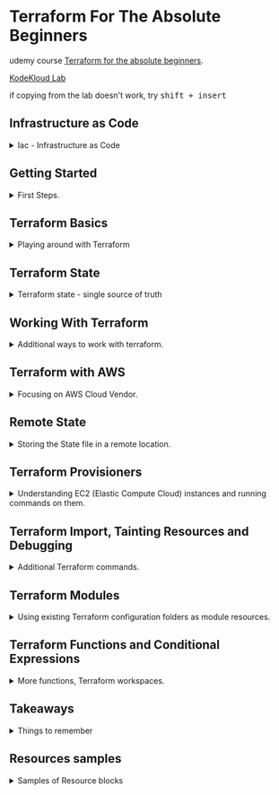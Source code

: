 <!--
// cSpell:ignore HashiCorp KodeKloud FIFA tfvars tfstate falshpoint Tsvg Flexit toset aone xlarge azurrerm untaint
 -->

# Terraform For The Absolute Beginners

udemy course [Terraform for the absolute beginners](https://www.udemy.com/course/terraform-for-the-absolute-beginners/).

[KodeKloud Lab](https://kodekloud.com/courses/udemy-labs-terraform-for-beginners/)

if copying from the lab doesn't work, try <kbd>shift + insert</kbd>

## Infrastructure as Code

<details>
<summary>
Iac - Infrastructure as Code
</summary>

### Challenges with Traditional IT Infrastructure

in the traditional model of deploying applications, we have a solution architect that specifies which hardware is needed, and it all needs to belong to the company and reside in the data center.
once the hardware is available, it still needs to pass by many teams before the application can be deployed.

- field engineers to install the physical machines
- system administrators to set them up
- storage admins to allocate space on the server
- backup admins
- and in the end, the application team.

this whole process can take weeks, and it's hard to scale up and down when demand fluctuates. this all requires manual human labor, so there are many errors.

moving to cloud can reduce this problem, as the company doesn't need to own the hardware, and we use a virtual machine instead, this makes deployment much faster.
cloud providers also have APIs rather than human labor, which makes automation easier.

automating infrastructure provisioning was the basis for infrastructure as code.

### Types of IAC Tools

rather than using the management UI console of the cloud provider, its easier to write code that does it for us. which is faster, easier, and easier to maintain.

this shell script

```sh
#!/bin/bash
IP_ADDRESS="10.2.2.1"

EC2_INSTANCE=$(ec2-run-instance --instance-type t2.micro ami-0edab43b6fa892279)

INSTANCE=$(echo ${EC2_INSTANCE} | sed 's/*INSTANCE //' | sed 's/ .*//')

# Wait for instance to be ready
while !ec2-describe-instances $INSTANCE | grep | -q "running"
do
	echo Waiting for $INSTANCE to be ready...
done

# Check if instance is not provisioned and exit
if [! $(ec2-describe-instances $INSTANCE | grep | -q "running")]; then
	echo Instance $INSTANCE is stopped
	exit
fi

ec2-associate-address $IP_ADDRESS -i $INSTANCE
echo Instance $INSTANCE was created successfully!
```

can be written as a terraform configuration file, which is easier to read.

```hcl
resource "aws_instance" "webserver"{
	ami = "ami-0edab43b6fa892279"
	instance_type = "t2.micro"
}
```

this ansible yaml also provisions aws resources.

```yaml
- amazon.aws.ec2:
    key_name: my-key
    instance_type: t2.micro
    image: ami-123456
    wait: yes
    group: webserver
    count: 3
    vpc_subnet_id: subnet-29e63245
    assign_public_ip: yes
```

there are all sorts of IaC tools, each of them has some uses.

- Configuration Management
- Server Templating
- Provisioning Tools
  - _Terraform_
  - _CloudFormation_

#### Configuration Managements Tools

> - Designed to install and manage Software on existing infrastructure
> - Maintain Standard Structure
> - Version Control
> - Idempotent (run the code many times, without messing things up)

examples:

- _Ansible_
- _SaltStack_
- _Puppet_

#### Server Templating

> - Pre-Installed Software and dependencies
> - Virtual Machine or Docker Images
> - Immutable Infrastructures - once deployed, replace rather than update.

examples:

- _Packer_
- _Docker_
- _Vagrant_

#### Provisioning Tools

> - Deploy Immutable Infrastructure resources
> - Multiple Providers

examples:

- _Terraform_ - works with many vendors
- _CloudFormation_ - aws specific

### Why Terraform?

a tool by HashiCorp, can work with multiple cloud vendors, both public and private. this is done with providers, which supply an api to a specific resource. this can be a cloud vendor, a network provider, databases or any external tool, even version control tools!

it uses HCL - hashicorp configuration language

this sample code declares an instance on the cloud.

```hcl
resource "aws_instance" "webserver"{
    ami= "ami-0edab43b6fa892279"
    instance_type="t2.micro"
}

resource "aws_s3_bucket" "finance" {
    bucket "finance-21092020"
    tags= {
        Description = "Finance and Payroll"
    }
}

resource "aws_iam_user" "admin-user"{
    name="lucy"
    tags= {
        Description = "Team Leader"
    }
}
```

It uses declarative style. it defines the desired state, and terraform takes care of getting us from the current state to the desired state.
phases:

- Init
- Plan
- Apply

any object managed by terraform is called a "resource", it can be a cloud resource, database or credentials. terraform also controls the lifetime of those objects.

terraform can also take care of resources that were created from other sources.

</details>

## Getting Started

<details>
<summary>
First Steps.
</summary>

### Installing Terraform

installing terraform from cli

```sh
wget https://releases.hashicorp.com/terraform/<ver>/<release>.zip
unzip <release>.zip
mv terraform /usr/local/bin
terraform version
```

lets start with a simple file "aws.tf"

```hcl
resource "aws_instance" "webserver"{
    ami= "ami-0c22f25c1f66a1ff4d"
    instance_type ="t2.micro"
}
```

a resource is something that terrafrom manages, such databases, roles, cloud resources and others. we will begin with a simple resource type: a local file and a resource called "pet".

### HashiCorp Configuration Language (HCL) Basics

the hcl syntax consistent of block and arguments.

```hcl
<block> <parameters> {
    key1 = value1
    key2 = value2
}
```

a block contains information about the infrastructure and resources inside the platfrom.
to create a file,

```sh
mkdir /root/terraform-local-file
cd /root/terraform-local-file
touch local.tf
```

and lets edit the new file

```hcl
resource "local_file" "pet" {
    filename = "/root/pets.txt"
    content = "We love pets!"
}
```

the type of the block is "resource", and we then provide the type of the resource, "local_file",this is actually a combination of the provider "local", underscore, and the resource type "file". then is the resource name, "pet". inside the block we start providing values (argument and parameters).\
These fields are specific to the resource type. each type expects different fields.

other resources can be, block type, resource type (provider+type), name, and then the needed arguments.

```hcl
resource "aws_instance" "webserver"{
    ami= "ami-0c22f25c1f66a1ff4d"
    instance_type ="t2.micro"
}

resource "aws_s3_bucket" "data"{
    bucket = "webserver-bucket-org-2207"
    acl = "private"
}
```

a terraform workflow has four steps:

- writing the configuration file
- run `init` to install plugins and create the plan
- review the exectuition plan
- execute the plan

```sh
terraform init
terraform plan
terraform apply
<confirm>
terraform show
cat /root/pets.txt
```

terraform supports many providers, the local providers is one of them. each provider has resources, and each resource can accept any number of arguments.

### Update and Destroy Infrastructure

we also need to update and sometimes destroy infrastructure that we created.

to update, we first modify the terraform file. like changing the file permissions.

```hcl
resource "local_file" "pet" {
    filename = "/root/pets.txt"
    content = "We love pets!"
    file_permission = "0700"
}
```

we then run `terraform plan`, which informs us that the file needs to be replaced (not updated in place). this file as an **immutable infrastructure**. to move along with change, we run the `terraform apply` command.

if we wish to delete the infrastructure, we can run `terraform destroy`, which also requires confirmation. this will delete all the resources in the current directory.

### Lab Intro

each lab has some exercises for us to train with. there is a terminal, a vscode editor, and half a screen is dedicated to the question. we might need to perform queries in the terminal to inspect the configuration and the infrastrcure. there are also questions that require us to run some terraform command. in the aws sections there is a aws-test-account.

the vscode editor has some nice plug-ins installed, which makes writing easier. we can use code completion to see resource types.

Using the coupon to access the kodeKloud labs.

#### Lab: HCL Basics

main.tf example

```hcl
resource "local_file" "games" {
  filename     = "/root/favorite-games"
  content  = "FIFA 21"
}
```

`terraform plan` - won't work without `terraform init` (which create a hidden _.terrafrom_ folder).

_sensitive_content_ - hides the content from being printed on the screen! this is for _local_file_ resource, not a general thing.

</details>

## Terraform Basics

<details>
<summary>
Playing around with Terraform
</summary>

### Using Terraform Providers

a deeper look at providers.

the `terraform init` command downloads and installs plug-ins for the providers specified in the terrafrom files. these can be plugins for cloud vendors, databases, or even the local file provider.

all plugins are hosted by hashicorp at [terraform registry](registry.terraform.io).

there are three tiers of providers:

1. official providers - owned and maintained by hashicorp. this includes the big cloud providers such as AWS.
2. verified providers - owned and maintained by third party entities which are verified by hashicorp, services such as as bigip or heroku are verified providers.
3. community providers - plugins with no formal relationship to hashicorp.

the `init` command shows the version of the plugin installed, this command is safe to run, as many times as required. running the commnad creates a hidden folder.

> - hashicorp/local: version = "~>2.0.0"

[Organization Namespace]/[Type]

there can also a hostname, the name of the register where the plugin is contained. by default it uses the hashicorp registry. the newest version is used by default. we can choose to lock down a specific version, if we wish to.

### Configuration Directory

so far we used a single file,

local.tf

```hcl
resource "local_file" "pet" {
    filename ="/root/pets.txt"
    content = "We love pets!"
}
```

we can create more configuration file
cat.tf

```hcl
resource "local_file" "cat" {
    filename ="/root/cat.txt"
    content = "my cat name is danny!"
}
```

we can also put several configuration blocks inside a single file, which is commonly called "main.tf".

```hcl
resource "local_file" "pet" {
    filename ="/root/pets.txt"
    content = "We love pets!"
}

resource "local_file" "cat" {
    filename ="/root/cat.txt"
    content = "my cat name is danny!"
}
```

other common files are "variables.tf", "outputs.tf","provider.tf".

#### Lab: Terraform Providers

we can see the providers in the hidden folder.

`terraform init`\
`terraform apply`

```hcl
resource "local_file" "xbox" {
  filename     = "/root/xbox.txt"
  content  = "Wouldn't mind an XBox either!"
}
```

### Multiple Providers

using multiple providers and resources.

from the "random" provider, we use the "pet" resource with the name "my-pet".

```hcl
resource "local_file" "pet" {
    filename ="/root/pets.txt"
    content = "We love pets!"
}

resource "random_pet" "my-pet {
    prefix = "Mrs"
    seperator= "."
    length = "1"
}
```

when we run the `terraform init` command, we will install the required addition plugin for the random_pet resource.
we we apply the change, the output for of the random pet resource is displayed on the screen.

#### Lab: Multiple Providers

```hcl
resource "local_file" "my-pet" {
	    content = "My pet is called finnegan!!"
	    filename = "/root/pet-name"
}


resource "random_pet" "other-pet" {
	      prefix = "Mr"
	      separator = "."
	      length = "1"
}
```

### Using Input Variables

```hcl
resource "local_file" "my-pet" {
	    content = "My pet is called finnegan!!"
	    filename = "/root/pet-name"
}


resource "random_pet" "other-pet" {
	      prefix = "Mr"
	      separator = "."
	      length = "1"
}
```

the arguments and the values are hardcoded. we want a way to provide them during execution.

we do this with a new file. _variables.tf_

```hcl
variable "filename" {
    default = "/root/pets/txt"
}
variable "content" {
    default = "We love pets!"
}
variable "prefix" {
    default = "Mrs"
}
variable "separator" {
    default = "."
}
variable "length" {
    default = "1"
}
```

just as always, there are blocks, where the block type is **variable**, then the name, and a default value.

to use the variables. we simply reference them in the defintion block with the **var** preceding them.

```hcl
resource "local_file" "my-pet" {
	    content = var.content
	    filename = var.filename
}


resource "random_pet" "other-pet" {
	      prefix = var.prefix
	      separator = var.separator
	      length = var.length
}
```

now we can update the variables file, rather than the resource files.

heres an example:

_main.tf_

```hcl
resource "aws_instance" "webserver"{
    ami = var.ami
    instance_type = var.instance_type
}
```

_variables.tf_

```hcl
variable "ami" {
    default = "ami-0edab43b6fa892279"
}
variable "instance_type" {
    default = "t2.micro"
}
```

### Understanding the Variable Block

the variable block has three parts

- default value
- type (optional)
- description (optional)

```hcl
variable "filename" {
    default = "/root/pets/txt"
    type = string
    description = "the path of local file"
}
```

| type   | example                | notes                                 |
| ------ | ---------------------- | ------------------------------------- |
| string | "/root/pets/txt"       |
| number | 1                      |
| bool   | true / false           |
| list   | ["cat","dog"]          | numbered, index zero                  |
| set    | ["cat","dog"]          | numbered, index zero, no duplications |
| map    | {pet1=cat pet2=dog}    | key-value pairs                       |
| tuple  | complex data structure | list, but not the same type of values |
| object | complex data structure |
| any    | default value          |

lets start using them

_variable.tf_

```hcl
variable "prefix" {
    default = ["Mr","Mrs","Sir"]
    type = list
}
variable "file-contents"{
    type= map
    default = {
        "statement1" = "We love pets!"
        "statement2" = "We love animals!"
    }
}
```

_main.tf_

```hcl
resource "random_pet" "my-pet" {
	      prefix = var.prefix[0]
}

resource "local_file" "my-pet" {
	    content = var.file-contents["statement2"]

}
```

we can also combine type constaints

```hcl
variable "prefix" {
    default = ["Mr","Mrs","Sir"]
    type = list(string)
}
```

for maps, they key is always string, but the value can be constrained. if we have duplications in the set, things will fail. when the default elements and the type don't match, `terraform plan` will fail.

objects allow us to define complex strcuteres;

```hcl
variable "bella" {
    type = object({
        name = string
        color = string
        age = number
        food = list(string)
        favorite_pet = bool
    })
    default = {
        name = "bella"
        color = "brown"
        age = 7
        food =["fish","chicken", "turkey"]
        favorite_pet = true
    }
}
```

tuple looks like a list, but it requires a fixed amount of elements with a defined type for each.

```hcl
variable "kitty" {
    type = tuple([string, number, bool])
    default = ["cat",7,true]
}
```

#### Lab: Variables

_main.tg_

```hcl
resource "local_file" "jedi" {
     filename = var.jedi["filename"]
     content = var.jedi["content"]
}
```

### Using Variables in Terraform

different ways of using the input variables.

we aren't required to have a default value for each variable. if we run the `apply` command without them, then we will prompted to enter them.\
a diffrent way of using them is to pass the values in the command line with the `-var` flag. alternatively, we can set them as part of the terrafrom environment by exporting them with the **TF*VAR*** prefix. then they will picked up by the apply command.

```sh
export TF_VAR_prefix="Mrs"
export TF_VAR_length="2"
terraform apply -var "filename=/root/pets.txt" -var "content=We Love Pets!"
```

another way to pass variables is with a specific file, with the _.tfvars_ or _.tfvars.json_ extension

```
filename = "/root/pets.txt"
content = "We love pets!"
prefix = "Mrs"
separator = "."
length = "2"
```

we then pass them with the `-var-file` flag.

```sh
terrafrom apply -var-file variables.tfvars
```

if we name the files as one the following options, it will be loaded without us needing to specify it in the command line.

- terraform.tfvars
- terraform.tfvars.json
- \*.auto.tfvars
- \*.auto.tfvars.json

to understand the way in which terraform decides which value to use, let's have an example:

_main.tf_

```hcl
resource local_file pet{
    filename = var.filename
}
```

_variables.tf_

```hcl
variable filename{
    type=string
    description= "file path"
    //no default
}
```

we have files that should load automatically:\
_terraform.tfvars_

```hcl
filename = "/root/pets.txt"
```

_variable.auto.tfvars_

```hcl
filename = "/root/pets.txt"
```

and we export a variable

```sh
export TF_VAR_filename="/root/cats.txt"
```

and we use the `-var` flag in the command line

```sh
terraform apply -var "filename=/root/best-pet.txt"
```

the order, from weakest to strongest:

0. (default variables)
1. environment variables (`export TF_VAR_`)
2. automatically loaded files (_\*.auto.tfvars_), by lexical order
3. command line flags `-var` and `-var-file` at the same strength

#### Lab: Using Variables in terraform

don't forget! we must first declare the variable in a variable block!

```hcl
variable filename{
    type="string"
}
```

### Resource Attributes

linking resource together. so far we used separate variables for each resource, but in most real world scenarios, resources are dependent on one another, we would want to use the data from one resource as the value for another.

in our example, we would like to use the random pet name inside the contents of the file

this can be done with **attributes**. if we look at the documentation for the random pet resource, we will see that it has one attribute, _id_ of type string. so lets use it.

we use the `${}` string interpolation for this, with the resource type, resource name and the attribute.

```hcl
resource "local_file" "my-pet" {
	    content = "My pet is called ${random_pet.other-pet.id}!"
	    filename = "/root/pet-name"
}


resource "random_pet" "other-pet" {
	      prefix = "Mr"
	      separator = "."
	      length = "1"
}
```

#### Lab: Resource Attributes

[time_static](https://registry.terraform.io/providers/hashicorp/time/latest/docs/resources/static)

```hcl
resource "time_static" "time_update"{

}

resource local_file time {
  filename="/root/time.txt"
  content="Time stamp of this file is ${time_static.time_update.id}"
}

```

### Resource Dependencies

different types of resource dependencies. output from one resource to another. the order is set by terraform based on dependencies, and the resources are destroyed in the reverse order. this dependency is **implicit**.

we can also use **explicit dependency** and force a specific order, this is done with the `depends_on` argument. this argument takes a list of dependencies. we should use it when one resource uses another, but not in a direct way.

```hcl
resource "local_file" "my-pet" {
	    content = "My pet is called Rex!"
	    filename = "/root/pet-name"
        depends_on = [
            random_pet.other-pet
        ]
}


resource "random_pet" "other-pet" {
	      prefix = "Mr"
	      separator = "."
	      length = "1"
}
```

#### Lab: Resource Dependencies

[tls_private_ket](https://registry.terraform.io/providers/hashicorp/tls/latest/docs/resources/private_key)

this key lives in the terraform state.

```hcl
resource "tls_private_key" "pvtkey" {
    algorithm = "RSA"
    rsa_bits=4096
}

resource "local_file" "key_details" {
  filename="/root/key.txt"
  content = "${tls_private_key.pvtkey.private_key_pem}"
}
```

explicit dependency

```hcl
resource "local_file" "whale" {
    filename="/root/whale"
  depends_on=[
      local_file.krill
  ]
}

resource "local_file" "krill" {
    filename="/root/krill"

}
```

### Output Variables

terraform also suppots output variables.

```hcl
resource "local_file" "my-pet" {
	    content = "My pet is called ${random_pet.other-pet.id}!"
	    filename = "/root/pet-name"
}


resource "random_pet" "other-pet" {
	      prefix = "Mr"
	      separator = "."
	      length = "1"
}

output pet-name
{
    value = random_pet.other-pet.id
    description = "Record the value of pet ID"
}
```

when we apply the change,the value of the output will be printed to the screen. we will also be able to use `terraform output` to display all the output variable, or `terraform output pet-name` to show a specific variable.

#### Lab: Output Variables

```hcl
resource "random_uuid" "uid" {

}

resource "random_integer" "number" {
    min = 1
    max = 15
}
```

```sh
terraform output id2
terraform output order1
```

</details>

## Terraform State

<details>
<summary>
Terraform state - single source of truth
</summary>

### Introduction to Terraform State

terraform state - what happens under the hood when we run commands.

when we run `terraform init`, we download the plugins. the `terraform plan` command tried to update the state, and if there is no state, it knows that it should create the resources. the same thing happens when we run `terraform apply`. the internal state is checked compared to the requested state.

we can see this in the _terraform.tfstate_ file. this file is created by the apply comand. the file itself is a json file, it has every detail about the infrastructure, and it is the single source of truth. every `apply` command is checked against the state file and because of that, we know if there are changes to the resources or not.

### Purpose of State

the terraform state tracks the dependencies between the resources. therefore, it also controls the order of creating resources. this also allows it to destroy resources, and the correct order of doing so. having a local file allows us to avoid requesting the state from external objects each time.

state is refreshed when we `plan` a deployment, but we can suppress this behavior.
`terraform plan --refresh=false`

the state file is usually located in the end-user folder, but it is also possible to store it remotely so that every member of the team has the same state. this is called remote state, and will be covered later0

#### Lab: Terraform State

```sh
terraform show
terraform apply

```

### Terraform State Consideration

the state file contains sensitive information, ips, memory, OS, even the SSH key. for databases, the state might store the initial passwords. when it's stored locally, the state file is plain text.

the configuration files can be stored in version control, and the state file should be stored in a dedicated location. we shouldn't manually edit the file, but in some cases, we would modify it using `terraform state` commands.

</details>

## Working With Terraform

<details>
<summary>
Additional ways to work with terraform.
</summary>

### Terraform Commands

lets get aquatinted with some other commands

`terraform validate` - determine if the configuration file is valid, and will try to help us fix errors if the are any.

`terraform fmt` - format the configuration files

`terraform show` - displays the terrafrom state

`terraform providers` - will show us the providers used in our configuration files. we can use `terraform providers mirror <path>` to copy the plugins to a different folder.

`terraform refresh` - sync with the state at the external world, this is done automatically when we run `plan` and `apply` commands.

`terraform graph` - will show us dependencies between our resources, this can be run even before running `init`, the default format (_dot_) is confusing. but we can pass it to a graphing software.

```sh
apt update
apt install graphviz -y
terraform graph | dot -Tsvg > graph.svg
```

#### Lab: Terraform Commands

```sh
terraform validate
terraform plan
terraform apply
terraform fmt
terraform show
terraform providers
```

### Mutable vs Immutable Infrastructure

infrastructure can be mutable or immutable. when updating an immutable infrastructure, the resource must first be destroyed and the re-created.

in-place update, mutable infrastructure, like updating software.

configuration drift - when infrastrcutes (servers) which began as identical slowly become different over time across changes and updates.

terraform uses the replacement approach, by default, it first deletes an existing resource before spinning up a new one, but this can changed by using lifecycle rules.

### LifeCycle Rules

if we have a local_file resource and we change the file permssions, running `apply` will first remove the old file, but we might want to change this behavior. this is done with inner **lifecycle blocks**.

```hcl
resource "local_file" pet{
    filename = ".root/pets.txt"
    content = "We love pets"
    file_permission="0700"

    lifecycle{
        create_before_destroy = true
    }
}
```

if we don't want the resource to be destroyed at all, we can control that. this might be relevent for databases and so on.

```hcl
resource "local_file" pet{
    filename = ".root/pets.txt"
    content = "We love pets"
    file_permission="0700"

    lifecycle{
        prevent_destroy = true
    }
}
```

we can also decide to ignroe changes, maybe we want to allow changes to the tags, even if they aren't coming from terraform.

```hcl

resource "aws_instance" "webserver" {
    ami = "ami-0edab43b6fa892279"
    instance_type = "t2.micro"
    tags = {
        Name = "ProjectA-Webserver"
    }
    lifecycle {
        ignore_changes = [
            tags
        ]
    }
}
```

- create_before_destroy. true / false
- prevent_destroy. true / false
- ignore_changes. list / all

#### Lab: Lifecycle Rules

```sh
terraform init
terraform plan
terraform apply
terraform state show local_file.file
```

```hcl
resource "random_string" "string" {
    length = var.length
    keepers = {
        length = var.length
    }
    lifecycle{
        create_before_destroy=true
    }

}
```

**issue with creating files before destroying**\
a file is a file is a file. it's an actual unique resource, we don't have instances of it. we can't create a file with the same name before destroying the previous one, so our new file overwrites the old one, and is then destroyed!

### Datasources

terraform is the only way to provision infrastructure, there are other IoC tools, and the GUI console from the provider itself. terraform can also interact with those resources, even if it didn't create them.

this is done with **data** source blocks. in this example,we read a local file which we didn't create, and use it as a source for another local file resource.

```hcl
data "local_file" "dog"{
    filename = "/root/dog.txt"
}

resource "local_file" "pet"{
    filename = "/root/pets.txt"
    content = data.local_file.dog.content
}
```

data blocks are similar to resource blocks, the exposed attributes are different

| \              | Resource                                   | Data source                 |
| -------------- | ------------------------------------------ | --------------------------- |
| keyword        | _resource_                                 | _data_                      |
| usage          | **create, update, destroy** infrastructure | only **read** infrastrcuter |
| alternate name | Managed resources                          | Data resources              |

#### Lab: Datasources

```hcl
output "os-version" {
  value = data.local_file.os.content
}
data "local_file" "os" {
  filename = "/etc/os-release"
}
```

### Meta-Arguments

so far we used single resource, but we might want multiple instaces of the same resource.

in a shell script, a for loop would look like this.

```sh
#!/bin/bash

for i in {1..3}
    do
        touch /root/pet${i}
    done
```

in Terraform, we can achieve a similar result, by using a **meta-argument**.
we already used two meta-arguments:

- depends_on
- lifecycle

#### Count

a meta argument to create multiple instances:

```hcl
resource "local_file" "pet"{
    filename = var.filename
    count = 3
}
```

now the resource is a list of elements, but because this is a file, the file created three times, so it doesn't work.

but we can work around it by working with a list variable. now the created resource itself is a list.

```hcl
variable "filename" {
    default = [
        "/root/pets.txt",
        "/root/dogs.txt",
        "/root/cats.txt"
    ]
}

resource "local_file" "pet" {
    filename = var.filename[count.index]
    count = 3
}
```

how there will be three files, but now we have the count as a static variable. we can make use of the `length` function to get the correct amount of instances

```hcl
variable "filename" {
    default = [
        "/root/pets.txt",
        "/root/dogs.txt",
        "/root/cats.txt",
        "/root/cows.txt"
        "/root/ducks.txt"
    ]
}

resource "local_file" "pet" {
    filename = var.filename[count.index]
    count = length(var.filename)
}
```

there is another drawback: if we remove the first value from the list, then all the values after it will be modified. in our example, we replace two resources and delete the third, even though we actually just wish to delete one.

#### for-each

`for-each` is another meta-argument, however, it only works with maps (or sets), and not with lists.

```hcl
variable "filename" {
    type=set(string)
    default = [
        "/root/pets.txt",
        "/root/dogs.txt",
        "/root/cats.txt",
        "/root/cows.txt"
        "/root/ducks.txt"
    ]
}

resource "local_file" "pet" {
    filename = each.value
    for_each = var.filename
}
```

we can keep the variables as a list, but use the `toset` function. this might

```hcl
variable "filename" {
    type=list(string)
    default = [
        "/root/pets.txt",
        "/root/dogs.txt",
        "/root/cats.txt",
        "/root/cows.txt"
        "/root/ducks.txt"
    ]
}

resource "local_file" "pet" {
    filename = each.value
    for_each = toset(var.filename)
}
```

lets take a look using output variables.

```hcl
output "pets"{
    value = local_file.pet
}
```

`terraform output.pets`

now the resource is stored a map/set, rather than a list.

#### Lab: Count and for each

```hcl
variable "users" {
    type = list(string)
    default = [
        "/root/user10",
        "/root/user11",
        "/root/user12",
        "/root/user10"
    ]
}

variable "content" {
    default = "password: S3cr3tP@ssw0rd"
}

resource "local_file" "name" {
    filename = each.value
    sensitive_content = var.content

    for_each = toset(var.users)
}
```

### Version Constraints

provider use plug-ins, the `init` command takes by default the latest version. if we want to use a specific version, we need to specify it.

for each provider, the default and latest version is shown in the doumentation.

now we introduce the _terraform_ block, which can control which version is used.

in this example, we set the source and version of the plugin for terraform to download.

```hcl
terraform {
    required_providers{
        local ={
            source = "hashicorp/local"
            version = "1.4.0"
        }
    }
}
```

there are also version constraints,

```hcl
terraform {
    required_providers{
        local ={
            source = "hashicorp/local"
            version = "!= 2.0.0"
        }
    }
}
```

we can also use multiple contrains, such as `version = "> 1.2.0, <2.0.0, !=1.4.0"`, the "~>1.2" allows us to take incrmental versions, so we can download any "1.x" version, but not "2.0"

#### Lab: Version Constraints

```hcl
terraform {
  required_providers {
    local = {
      source  = "hashicorp/local"
      version = "1.2.2"
    }
  }
}
```

</details>

## Terraform with AWS

<details>
<summary>
Focusing on AWS Cloud Vendor.
</summary>

### Getting Started with AWS

AWS is the leading cloud vendor, with hundereds of services, both general and specific. aws has infrastructure in many regions across the world.

AWS is a first tier terraform plugin, so it's managed by hashicorp itself.

### Demo Setup an AWS Account

learning how to set an aws account.

[aws homepage](www.aws.amazon.com)

creating an account, payment information (even for the free tier). multi factor authentication.

- Compute
- Storage
- Database
- Security, Identity & Compliance

### Introduction to IAM

<details>
<summary>
IAM - Identity Access management
</summary>

the root account can do anything, so it's not adviced to use it. the best practice is to create other users with the appropriate premissions.

there are two types of access methods: access to the management console with a user name and password, and programatic permissions, which use access Key Id and Secret Access Key.

permissions are described in aws Policies.

there are some default policies which are managed by aws. the policy is defined in a json file.

this policy is the administrator policy, it can do anything.

```json
{
  "Version": "2012-10-17",
  "Statement": [
    {
      "Effect": "Allow",
      "Action": "*",
      "Resource": "*"
    }
  ]
}
```

some common managed AWS polices:

| Job function           | Policy                |
| ---------------------- | --------------------- |
| Administrator          | AdministratorAccess   |
| Billing                | Billing               |
| Database Administrator | DatabaseAdministrator |
| Network Administrator  | NetworkAdministrator  |
| View Only User         | ViewOnlyAccess        |

there are also **IAM Groups**, which can help us manage policies across a group of users, instead of managing them individually.

Services also have permissions, we need to configure access between aws resources. this is done with **IAM Roles**.

IAM roles can also be used to provide access to user from other aws accounts, to software and other user management services.

here is another policy, which allows to create and delete tags from any ec2 resource.

```json
{
  "Version": "2012-10-17",
  "Statement": [
    {
      "Effect": "Allow",
      "Action": ["ec2:CreateTags", "ec2:DeleteTags"],
      "Resource": "*"
    }
  ]
}
```

#### Demo IAM

introduction the IAM with the console: groups, users, roles, policies.

the IAM region is always Global. in the dashboard:

**Create User**\
adding user, choosing access types (programatic access, aws management console acceses), passwords. skipping permissions and tags for now. at the final page we can download the access key. if we look at the user policies, we can see that it got the _IAMUserChangePassword_ policy. and we can attach other permissions for it.

**Create Group**\
a group of permissions, what can members of the group do, instead of manually setting each user permissions.

**Polices**\
the awsManagedPolicies are default, sensible policies that are available for use without configuration. we can also create a policy for some resources and for specific actions on those resources. Policies are described as json documents

**Roles**

- one aws service to another
- users from another aws account
- web Identity
- other user management systems.

lets create a role, we choose the trusted service, and give it a policy.

#### Programmatic Access

interacting with the aws services using the aws CLI (command line interface)

```sh
aws --version
aws s3api create-bucket -bucket my-bucket -region us-east-1
aws configure
#type the access key, secret access key, default region, default output format
cat ./aws/config/config
```

the base syntax is:\
`aws <command> <subcommand> [option and parameters]`

the top level command is usually the service we want to use.

```sh
aws iam create-user --user-name lucy
```

we can also get help for specific commands

```sh
aws help
aws iam help
aws iam create-user-help
```

#### Lab: AWS CLI and IAM

the lab uses an aws mocking service, so there is always a `--endpoint http://aws:4566` parameter added.

```sh
aws --version
aws iam help
aws iam list-users --endpoint http://aws:4566 #option 1
aws --endpoint http://aws:4566 iam list-users  #option2
aws iam create-user help
aws --endpoint http://aws:4566 iam create-user --user-name mary
aws configure list
cat ~/.aws/config
cat ~/.aws/credentials
aws iam attach-user-policy help
aws --endpoint http://aws:4566 iam attach-user-policy --user-name mary --policy-arn arn:aws:iam::aws:policy/AdministratorAccess
aws iam create-group help
aws --endpoint http://aws:4566 iam create-group --group-name project-sapphire-developers
aws iam add-user-to-group help
aws iam list-groups-for-user --user-name jack

aws --endpoint http://aws:4566 iam list-attached-user-policies --user-name jack
aws --endpoint http://aws:4566 iam list-attached-group-policies --group-name project-sapphire-developers
aws --endpoint http://aws:4566 iam attach-group-policy --group-name project-sapphire-developers --policy-arn arn:aws:iam::aws:policy/AmazonEC2FullAccess
```

#### AWS IAM with Terraform

the third way to work with IAM is through [terraform aws provider](https://registry.terraform.io/providers/hashicorp/aws/latest/docs)

```hcl
resource "aws_iam_user" "admin-user"{
    name = "lucy"
    tags = {
        Description = "Technical Team Leader"
    }
}
```

the provider is aws, the resource type is iam*user, the resource name is "admin-user", and we provide the \_name* required argument, and the optional tags map. we could also provide a _path_ argument, a _permissions_boundary_ arn and an _force_destroy_ option.

now when we run terrafrom init, we download the plugins as usual, but when we run `terraform plan`, we will get an error because we don't have valid permissions.

we need to decide on a region, and to either pass the access key and secret.

```hcl
provider "aws" {
    region = "us-west-2"
    access_key=<>
    secret_key=<>
}
```

now running `terraform plan` doesn't fail and we can see the execution plan.

we could also get the credentials from a shared credentials file or from the environment variables **AWS_ACCESS_KEY_ID** and **AWS_SECRET_ACCESS_KEY**

to configure the profile we can run `aws configure` with a profile.

```sh
export AWS_ACCESS_KEY_ID=<>
export AWS_SECRET_ACCESS_KEY=<>
```

#### IAM Policies with Terraform

now we want to give our user permissions.

| argument    | required                       | notes               |
| ----------- | ------------------------------ | ------------------- |
| policy      | required                       | a json object       |
| description | optional                       | forces new resource |
| name        | optional                       | forces new resource |
| name_prefix | optional - clashes with "name" | forces new resource |
| path        | optional                       |
| tags        | optional                       |

the problem is how to pass the policy document. we can use something called <kbd>heredoc Syntax</kbd>.

```hcl
resource aws_iam_policy "adminUser" {
    name = "AdminUsers"
    policy= <<EOF
    {
        "Version":"2012-10-17",
        "Statement":[
            {
                "Effect": "Allow",
                "Action": "*",
                "Resource": "*"
            }
        ]
    }
    EOF
}
```

now that we have a policy,we can attach it to our user. we can see how this resource block uses that reference syntax.

```hcl
resource "aws_iam_user_policy_attachment" "lucy-admin-access"{
    user = aws_iam_user.admin-user.name
    policy_arn = aws_iam_policy.adminUser.arn
}
```

rather than write the policy in the terraform file, we can grab it from an existing file in the folder.

admin-policy.json

```json
{
  "Version": "2012-10-17",
  "Statement": [
    {
      "Effect": "Allow",
      "Action": "*",
      "Resource": "*"
    }
  ]
}
```

and we get it in the resource block by using the `file` function.

```hcl
resource aws_iam_policy "adminUser" {
    name = "AdminUsers"
    policy = file("admin-policy.json")
}
```

#### Lab: IAM with Terraform

the lab uses an aws mocking service, so there is always a `--endpoint http://aws:4566` parameter added.

```hcl
resource "aws_iam_user" "users" {
    name = "mary"
}
```

```sh
terraform init
terraform validate
# region is not set
```

```hcl
provider "aws" {
  region= "ca-central-1"

    # skip_credentials_validation = true
    # skip_requesting_account_id  = true
    #
    #  endpoints {
    #    iam = "http://aws:4566"
    #  }
}
```

```hcl
variable "project-sapphire-users" {
     type = list(string)
     default = [ "mary", "jack", "jill", "mack", "buzz", "mater"]
}

resource "aws_iam_user" "users" {
    name = var.project-sapphire-users[count.index]
    count = length(var.project-sapphire-users)

}
```

</details>

### Introduction to AWS S3

<details>
<summary>
S3 - Simple Storage Service
</summary>

Object based (flat file), with no hard limits. not suitable for operating systems or databases. data is stored inside bucket. a bucket is like a directory, but there can also be nested folders.

the management console provides a simple interface to create buckets, the name of the bucket must be unique (across the world), must be DNS compliant (lowercase, doesn't end with dash). the bucket will get a unique address and is (theoretically) globally accessable.

each object in S3 has data and metadata, the data includes the key (file name) and the value (actual data), the metadata contains information about the file. like other aws services, access to buckets is controlled through permissions, and also _access control lists_. permissions can be defined in bucket level or even at a file level.

this is an example to a bucket policy.

```json
{
  "Version": "2012-10-17",
  "Statement": [
    {
      "Action": ["s3:GetObject"],
      "Effect": "Allow",
      "Resource": "arn:aws:s3:::all-pets/*",
      "Principal": {
        "AWS": ["arn:aws:iam:::123456123457:user/Lucy"]
      }
    }
  ]
}
```

we can even write a bucket policy to grant access to users from other aws accounts.

#### S3 with Terraform

if we don't provide a name, it will be randomly generated.

```hcl
resource "aws_s3_bucket" "finance"{
    bucket = "finance-21092020"
    tags = {
        Description= "Finance and Payroll"
    }
}
```

now we wish to add a file to that bucket. we must provide the bucket onto which we want to upload the file, the key (the path in the bucket), and the file itself.

in this example we use the reference syntax.

```hcl
resource "aws_s3_bucket_object" "finance-2020"{
    content = "/root/finance/finance-2020.doc"
    key = "finance-2020.doc"
    bucket = aws_s3_bucket_finance.id
}
```

now we assume there is an existing users group, which wasn't created by Terraform, but we wish to give those users access to the bucket. we will use a data block. afterwards, we will also create a bucket policy resource.

```hcl
data "aws_iam_group" "finance-data"{
    group_name = "finance-analysts"

}

resource "aws_s3_bucket_policy" "finance-policy"{
    bucket = aws_s3_bucket_finance.id
    policy= << EOF
    {
        "Version":"2012-10-17",
        "Statement": [
            {
                "Action":"*"
                "Effect":"Allow",
                "Resource": "arn:aws:s3:::${aws_s3_bucket.finance.id}/*",
                "Principal":{
                    "AWS":[
                        "${data.aws_iam_group.finance-data.arn}"
                    ]
                }
            }
        ]
    }
    EOF
}
```

#### Lab: S3

[aws_s3_bucket](https://registry.terraform.io/providers/hashicorp/aws/latest/docs/resources/s3_bucket)

playing with buckets, getting an error about incorrect DNS format, trying to use _acl = "public-read-write"_ and failing.

</details>

### Introduction to DynamoDB

<details>
<summary>
NoSQL database.
</summary>

highly scalable, fully managed, no server for the the user to manage. low latency data access. data is replicated across region, so it's highly available.

DynamoDB is a key-value and document database, unlike a relational database. each entry in the collection is an item, Dynamo db uses a primary key to uniquely identify elements. we aren't required to fill in attributes which aren't the primary key, they can be duplicated, empty or null.

#### Demo Dynamodb

in the management console. we go to the dynamoDB service and create a table, we give it a name, and choose the primary key and it's type. we can manually add item by clicking <kbd>Create item</kbd>. we can now start filling in values. we can search for items using the console and filters.

#### DynamoDB with Terraform

lets define a dynamoDB resource block. we provide the table name and the hash*key to definf the primary key, we must define an \_attribute* for the primary key, but we can also provide attributes for other fields.

```hcl
resource "aws_dynamodb_table" "cars"{
    name = "cars"
    hash_key = "VIN"
    billing_mode = "PAY_PER_REQUEST"
    attribute {
        name = "VIN"
        type ="S"
    }
}
```

to add items, we use another resource type, and the _heradoc_ syntax, but we need to define each element as a json with the type

```hcl
resource "aws_dynamodb_table_item" "car-items"{
    table_name = aws_dynamodb_table.cars.name
    hash_key = aws_dynamodb_table.cars.hash_key
    item = <<EOF
    {
        "Manufacturer": {"S": "Toyota"},
        "Make": {"S": "Corrolla"},
        "Year": {"N": 2004},
        "VIN": {"S": "4Y1SL65848Z411439"}
    }
    EOF
}
```

this is just an example of adding an item to the table, this isn't how it should be done in large scale database.

#### Lab: DynamoDB

resource "aws_dynamodb_table" "project_sapphire_inventory" {
name = "inventory"
billing_mode = "PAY_PER_REQUEST"
hash_key = "AssetID"

attribute {
name = "AssetID"
type = "N"
}
attribute {
name = "AssetName"
type = "S"
}
attribute {
name = "age"
type = "N"
}
attribute {
name = "Hardware"
type = "B"
}
global_secondary_index {
name = "AssetName"
hash_key = "AssetName"
projection_type = "ALL"

}
global_secondary_index {
name = "age"
hash_key = "age"
projection_type = "ALL"

}
global_secondary_index {
name = "Hardware"
hash_key = "Hardware"
projection_type = "ALL"

}
}

resource "aws_dynamodb_table_item" "upload" {
table_name = aws_dynamodb_table.project_sapphire_inventory.name
hash_key = aws_dynamodb_table.project_sapphire_inventory.hash_key
item = <<EOF
{
"AssetID": {"N": "1"},
"AssetName": {"S": "printer"},
"age": {"N": "5"},
"Hardware": {"B": "true" }
}

EOF
}

</details>

</details>

## Remote State

<details>
<summary>
Storing the State file in a remote location.
</summary>

### What is Remote State and State Locking?

we already saw the TF uses the state file to map resources. this file is created when we `terraform apply` for the first time.

> - Mapping configuration to real world
> - Tracking metadata
> - Performance
> - Colabaration

we also discussed the we shouldn't store this file in a version control tool as it contains passwords and other sensitive information.

imagine that we have a terraform state file that we manually store on github, each time we changed the configuration, we upload the file again. this creates merge conflicts, especially if there are many users.\
when using terraform locally, we can't change the state file once ome operation started. this is called **state locking**. we can see tis in action by running `terraform apply` from two terminals.

to overcome these problems, we can use a **remote state backend**. now the state file is moved to a shared storage. this will also enable state locking for the state file, so there won't be conflicts and always maintains the updated configuration without having to manually upload it.

### Remote Backends with S3

using S3 bucket and a dynamo db table as a remote State backend.

| Object         | Value                              |
| -------------- | ---------------------------------- |
| Bucket         | kodekloud-terraform-state-bucket01 |
| Key            | finance/terraform.tfstate          |
| Region         | us-west-1                          |
| DynamoDB Table | State-locking                      |

```hcl
resource "local_file" "pet"{
    filename = "/root/pets.txt"
    content = "We love pets!"
}
```

if we run `terraform apply`, then a local state file will be created. if we want you use a remote state file, we need to configure the terraform block. the dynamodb_table is used to control state locking.

this block should be in the **terraform.tf** file.

```hcl
terraform{
    backend "s3"{
        bucket = "kodekloud-terraform-state-bucket01"
        key = "finance/terraform.tfstate"
        region = "us-west-1"
        dynamodb_table = "state-locking"
    }
}
```

before being able to use the remote backend, we should run the `terrafrom init` command again. we can then copy our local file into the S3 bucket. we should now delete the local file `rm -rf terraform.tfstate`.

#### Lab: Remote State

```sh
terraform apply
terraform show
```

### Terraform State Commands

the `terraform state` commands. the state is stored in a json format, which we should directly edit. instead, we can use some cli commands:

`terraform state <sub commands> [options] [args]`

sub comands:

- `terrform state list` - list all the resources. we can pass a resource name to get a subset of results.
- `terraform state show` - prints the attributes of an resource
- `terraform state mv [options] [SOURCE] [DESTINATION]` - either rename a resource or move it to another state file.
  ```sh
  terraform state mv aws_dynamodb_table.state-locking aws_dynamodb_table.state-locking-db
  ```
  (we should then rename the resource in the configuration file)
- `terraform state pull [options] [SOURCE] [DESTINATION]` - get the remote state
  ```sh
  terraform state pull | jq '.resource[] | select (.name =="state-locing-dbb").instances[].attributes.hash_key'`
  ```
- `terraform state rm <ADDRESS>` - remove an address and not longer manage it, it isn't destroyed, simple stops being managed.

#### Lab: Terraform State Commands

```sh
terraform state list
terraform state show local_file.classics
terraform state show local_file.top10
terrafrom state rm local_file.hall_of_fame
terraform state mv random_pet.super_pet_1 random_pet.ultra_pet
```

</details>

## Terraform Provisioners

<details>
<summary>
Understanding EC2 (Elastic Compute Cloud) instances and running commands on them.
</summary>

### Introduction to AWS EC2 (optional)

EC2 (Elastic Compute Cloud) instances in AWS, virtual machines in the cloud, based on a OS (unix or windows).

> AMI: Amazon Machine Image - templates for virtual machine configurations.

the templates contain the the OS and additional software, each AMI has an id, which is different per region. there also different configurations for machine cpu and hardware, which are identified as _Instance Types_.

general purpose instance type, compute optimized, memory optimized.

the general purpose are divided into categories:

here are some configuration for the T2 type, but there are also T3, M5, etc...
InstanceType | vCPU | Memory (GB)
---|---|---
t2.nano|1|0.5
t2.micro|1|1
t2.small|1|2
t2.medium|2|4
t2.large|2|8
t2.xlarge|4|16
t2.x2large|8|32

> EBS - Elastic Block Storage - the storage attached to the EC2

| Name | Type | Description                                                            |
| ---- | ---- | ---------------------------------------------------------------------- |
| io1  | SSD  | for business-critical Apps                                             |
| io2  | SSD  | for latency sensitive transactional workloads                          |
| gp2  | SSD  | general purpose                                                        |
| st1  | HDD  | low cost HDD frequently accessed, throughput-intensive workloads       |
| sc1  | HDD  | lowest cost HDD volume designed for less frequently accessed workloads |

we can also pass User Data to the Ec2, so that commands will be run as soon as the machine starts.

```sh
#!/bin/bash
sudo apt update
sudo apt install nginx
systemctl enable nginx
systemctl start nginx
```

for windows machines we can pass batch files or power shell. access to EC2 machine is done with a SSH key-pair.

### Demo: Deploying an EC2 Instance (optional)

in the management console, select <kbd>EC2</kbd> from the services (under the **compute** group).

- <kbd>Launch Instance</kbd>
- choose an _ami_ and an _instance type_, such as ubuntu and t2.micro.
- configure the instance, using the default vpc for the network, using the default value of the subnet.
- in the _user data_ block (advanced), we pass in the shell script
  ```sh
  #!/bin/bash
  sudo apt update
  sudo apt install nginx
  systemctl enable nginx
  systemctl start nginx
  ```
- in the storage section, we can use the default value.
- we can add tags to the instances
- configure security group, and allow it SSH access (inbound rule). when the source is "0.0.0.0/0", it means that all access is allowed.
- we also create a key-pair and download them.
- <kbd>View instaces</kbd> to see the details of the virtual machine.

to access it from the terminal, we copy the public ip address (3.94.9.249). we might run into a problem and have to change the private key file permissions.

```sh
chmod 400 ~/Downloads/web.pem
ssh -i ~/Downloads/web.pem ubuntu@3.97.9.249
```

if we did it correctly, our shell is now configured to the machine

```sh
systemctl status nginx
```

### AWS EC2 with Terraform

at "main.tf" file,
the instance resource supports:

- ami (required)
- instance_type (required)
- tags (optional)
- user_date (optional)
- key_name (optional)
- vpc_security_groups_ids (optional)

```hcl
resource "aws_instance" "webserver"{
    ami = "ami-0edab43bdfa892279"
    instance_type= "t2.micro"
    tags = {
        Name = "webserver"
        Description = "An Nginx Web Server on Ubuntu"
    }
    user_date = <<EOF
        #!/bin/bash
        sudo apt update
        sudo apt install nginx -y
        systemctl enable nginx
        systemctl start nginx
        EOF
}
```

at the "provider.tf" file

```hcl
provider "aws"{
    region = "ws-west-1"
}
```

but now we need the ip of the machine, and keys to access it via ssh. we use another resource for that.

```hcl
resource "aws_key_pair" "web"{
    public_key=file("/root/.ssh/web/pub")
}
```

and now we update the instance configuration to tell it to make use of the the key resource.

```hcl
resource "aws_instance" "webserver"{
    ami = "ami-0edab43bdfa892279"
    instance_type= "t2.micro"
    # tags, shell

    key_name = aws_key_pair.web.id
}
```

the next issue is the networking, in the demo, we used the default vpc and used a new security group with inbound access rules.

```hcl
resource "aws_security_group" "ssh-access"{
    name = "ssh-access"
    description = "Allow SSH access from the internet"
    ingress = {
        from_port = 22
        to_port = 22
        protocol ="tcp"
        cider_blocks = ["0.0.0.0/0"]
    }
}
```

and we connect our instance to this security group.

```hcl
resource "aws_instance" "webserver"{
    ami = "ami-0edab43bdfa892279"
    instance_type= "t2.micro"
    # tags, shell

    key_name = aws_key_pair.web.id
    vpc_security_groups_ids = [aws_security_group.ssh-access.id]
}
```

lets also have an output variable to display the public ip address

```hcl
output public-ip {
    value = aws_instance.webserver.public_ip
}
```

and to test everything

```sh
terraform apply
terraform output public-ip #get ip
ssh -i /root/.ssh/web ubuntu@3.96.203.171 #the ip
systemctl status nginx #from inside the instance
```

### Terraform Provisioners

- remote-exec
- local-exec

Provisioners allows us to run scripts or commands on resources. we can specify the script in a provisioner block.

this requires a network connectivity

```hcl
resource "aws_instance" "webserver"{
    ami = "ami-0edab43bdfa892279"
    instance_type= "t2.micro"
    # tags

    key_name = aws_key_pair.web.id
    vpc_security_groups_ids = [aws_security_group.ssh-access.id]

    provisioner "remote-exec" {
        inline = ["sudo apt update",
        "sudo apt install nginx -y",
        "systemctl enable nginx",
        "systemctl start nginx"
        ]
    }
    provisioner "local-exec" {
        command = "echo {aws_instance.webserver.public_ip} >> /tmp/ips.txt"
    }
    connection {
        type = "ssh"
        host = self.public_ip
        user = "ubuntu"
        private_key = file ("/root/.ssh/web")
    }
}
```

the provisioners are run once the resource is created. we can also specify provisioners to run when the resource is destroyed by specifing the _when_ argument.

```hcl
resource "aws_instance" "webserver"{

    # ...

provisioner "local-exec" {
        command = "echo {aws_instance.webserver.public_ip} Created! > /tmp/ips.txt"
    }}
    provisioner "local-exec" {
        when = destroy
        command = "echo {aws_instance.webserver.public_ip} Destroyed! > /tmp/ips.txt"
    }
}
```

if the provisioner command fails, then the `terraform apply` command fails. but we can control this behavior with the _on_failure_ argument in the provisioner block.

```hcl
provisioner "local-exec" {
    on_failure = continue
    command = "echo {aws_instance.webserver.public_ip} Created! > /temp/ips.txt"
    }}
```

the best practice is to avoid using provisioners if possible, and to use the options from the provider instead

| Provider       | Resource                 | Option        |
| -------------- | ------------------------ | ------------- |
| AWS            | aws_instance             | user_data     |
| Azure          | azurrerm_virtual_machine | custom_data   |
| GCP            | google_compute_instance  | meta_data     |
| Vmware vSphere | vsphere_virtual_machine  | user_data.txt |

### Provisioner Behavior

as before the default behavior of provisioners is to run when the resource is created and to fail the apply command if there was as problem.

```hcl
provisioner "local-exec" {
    when = destroy
    on_failure = continue
    command = "echo Instance ${aws_instance.webserver.public_ip} Destroyed! > /tmp/instance_state.txt"
}
```

if we provisioner command fails, then the resource is considered to be **tainted**.

#### Lab: AWS EC2 and Provisioners

[aws_key_pair](https://registry.terraform.io/providers/hashicorp/aws/latest/docs/resources/key_pair), [aws_eip](https://registry.terraform.io/providers/hashicorp/aws/latest/docs/resources/eip)

creating an instance

```hcl
resource "aws_instance" "cerberus" {
  ami = var.ami
  instance_type = var.instance_type
}
variable "region" {
    default = "eu-west-2"
    type = string
}
variable "instance_type" {
    default = "m5.large"
    type = string
}
variable "ami" {
  default = "ami-06178cf087598769c"
}
```

```sh
terraform init
terraform validate
terraform plan
terraform apply
terraform show
```

creating a key_pair

```hcl
resource "aws_key_pair" "cerberus-key" {
    key_name = "cerberus"
    public_key = file("/root/terraform-projects/project-cerberus/.ssh/cerberus.pub")
}
```

using the key_pair on the instance

```hcl
resource "aws_instance" "cerberus" {
  ami = var.ami
  instance_type = var.instance_type
  key_name = aws_key_pair.cerberus-key.id
}
```

adding the scripts

```hcl
resource "aws_instance" "cerberus" {
  ami = var.ami
  instance_type = var.instance_type
  key_name = aws_key_pair.cerberus-key.id
  user_data = file("install-nginx.sh")
}
```

`terraform state show aws_instance.cerberus`

elastic ip resource for a consistent ip address

```hcl
resource "aws_eip" "eip" {
    vpc = true
    instance = aws_instance.cerberus.id
    provisioner "local-exec" {
        command = "echo ${self.public_dns} > /root/cerberus_public_dns.txt"
    }
}
```

`terraform state show aws_eip.eip`

### Considerations with Provisioners

Provisioners aren't best practice for TF, they are powerful tools, but carry some issues.

```hcl
resource "aws_instance" "webserver"{
    ami = "ami-0edab43b6fa892279"
    instance_type = "t2.micro"
    tags = {
        Name = "webserver"
        Description = "An NGINX WebServer on Ubuntu"
    }
    provisioner "remote-exec" {
        inline = ["echo $(hostname -i) >> tmp/ips.txt"]
    }
}
```

**No Provisioner Information in Plan**: we can run anything on the resource, so we don't have any way to parse it in the `terraform plan` stage.

**Network Connectivity and Authentication**: some provisioners require a connection block, which isn't alway possible. it's better to avoid provisioners which are native to the resource, like _user_date_

it's better to keep the provisioners work to the minimum, it's better to use an image (ami) which has what we want already installed. we can create custom ami with tools like _Packer_

</details>

## Terraform Import, Tainting Resources and Debugging

<details>
<summary>
Additional Terraform commands.
</summary>

### Terraform Taint

sometimes a resource creation can fail.

here, we try to write to an invalid path.

```hcl
resource "aws_instance" "webserver-3"{
    ami = "ami-0edab43b6fa892279"
    instance_type = "t2.micro"
    key_name = "ws"

    provisioner "local-exec" {
        command = "echo ${aws_instance.webserver-3.public_ip} > /temp/pub_ip.txt"
    }
}
```

`terraform apply`

now the resource is marked as tainted, and when we run `terraform plan`, we will see the resource marked as tainted. and at the next time we run `terraform apply`, it will be re-created.

if, for some reason, our resource was changed manually (and not by terraform), we need to recreate the resource. we could remove and re-apply the configuration block to force the creation, but it's easier to mark the resource as tainted, and then it'll happen in the next `terraform apply` run.

`terraform taint aws_instance.webserver`

if we want the resource to remain as it is, we can remove the this mark.

`terraform untaint aws_instance.webserver`

### Debugging

sometimes, looking at the output from the apply command isn't enough to understand the problem. in those cases, we might wish to increase the verbosity of the logs, this is done by changing the log_level.

`export TF_LOG=TRACE`

- INFO
- WARNING
- ERROR
- DEBUG
- TRACE - the most verbose

now when we run commands, we will see much more logs text, we can also store them in a file (if we want to send a bug report)

`export TF_LOG_PATH=/tmp/terraform.log`

to disable logging, we can unset the environment variable.

`unset TF_LOG_PATH`

#### Lab: Taint and Debugging

```sh
export TF_LOG=ERROR
export TF_LOG_PATH=/tmp/ProjectA.log
```

### Terraform Import

importing existing infrastructure into our configuration, we don't always have the luxury of doing everything with terrafrom. but we can bring them into our control.

the `data` block allows us to read from existing resources,

```hcl
data "aws_instance" "newserver"{
    instance_id = "i-026e13be10d5326f7"
}
output newserver{
    value = data.aws_instace.newserver.public_ip
}
```

we can't update or delete this resource. if we want it to be under our command, we need to import it.

`terrafrom import <resource_type>.<resource_name> <attribute>`

when we run this command, we are requested to create a corresponding resource file in our configuration. the command only updates the state file, it doesn't update the config block on it own.

```hcl
resource "aws_instance" "webserver-2"{

}
```

now when we run the import command\
`terraform import aws_instance.webserver-2 i-026e13be10d536f7`

we will see a msg that the import has succeeded, and we could fill in the missing stuff in the resource block. we can inspect the state file to find them, and run `terraform plan` to make sure our configuration is the same as what exists.

#### Lab: Terraform Import

```hcl
resource "aws_instance" "ruby" {
  ami           = var.ami
  instance_type = var.instance_type
  for_each      = var.name
  key_name      = var.key_name
  tags = {
    Name = each.value
  }
}
output "instances" {
  value = aws_instance.ruby
}

```

key was created

```sh
# example
aws ec2 create-key-pair --endpoint http://aws:4566 --key-name jade --query 'KeyMaterial' --output text > /root/terraform-projects/project-jade/jade.pem.
# example
```

describe instance

```sh
aws ec2 describe-instances --endpoint http://aws:4566
#or
aws ec2 describe-instances --endpoint http://aws:4566 --filters "Name=image-id,Values=ami-082b3eca746b12a89" |jq -r '.Reservations[].Instances[].InstanceId'
```

import

```sh
terraform import aws_instance.jade-mw i-f6f4f794b1577f607
terraform state show aws_instance.jade-mw
```

fill in the blanks in the configuration

```hcl
resource aws_instance jade-mw{
    ami = "ami-082b3eca746b12a89"
    instance_type = "t2.large"
    key_name = "jade"
    tags= {
        Name = "jade-mw"
    }
}
```

</details>

## Terraform Modules

<details>
<summary>
Using existing Terraform configuration folders as module resources.
</summary>

### What are Modules?

since we've started with aws resources, our configuration files have gotten quite large:

- aws_instance (ec2)
- aws_key_pair
- aws_iam_policy
- aws_s3_bucket
- aws_dynamodb_table

but if we have shared defintions (like several ec2 machine), wouldn't it be easier to share the configuration between them?

we can split a file into several smaller files.

Any configuration directory is already a terraform module. so far we run commands directly on a module, which made it into the root module. but if we want, we can reference this module from another one, by using a module block.

we simple provide the path to the other module, which is now the "child module" for us to use.

(in this example, we give a relative path)

```hcl
module "dev-webserver"{
    source = "../aws-instance"
}
```

### Creating and Using a Module

assume that we have a architecture that needs to be deployed in several countries.

- ec2 with custom ami
- dynamodb table
- s3 bucket
- default vpc - no special end points

so we start by designing this a module in folder "modules/payroll-app" with several files:

- app_server.tf
- dynamodb_table.tf
- s3_bucket.tf
- variables.tf

those files will look something like this:

```hcl
resource "aws_instance" "app_server"{
    ami = var.ami
    instance_type = "t2.medium"
    tags = {
        Name = "${var.app_region}-app-server"
    }
    depends_on =[
        aws_dynamodb_table.payroll_db,
        asw_s3_bucket.payroll_data
    ]
}

resource "aws_s3_bucket" "payroll_data" {
    bucket = "${var.app_region}-${var.bucket}
}

resource "aws_dynamodb_table" "payroll_db" {
    name = "user_data"
    billing_mode = "PAY_PER_REQUEST"
    hash_key = "EmployeeID"

    attribute{
        name = "EmployeeID"
        type = "N"
    }
}

variable "app_region"{
    description = "where this software is deployed"
    type = string
}

variable "bucket"
{
    default = "flexit-payroll-alpha-22001c"
    type = string
}

variable "ami" {
    description = "custom ami image"
    type = string
}

```

now, we want to deploy this configuration, first to the US region. so we create a different folder, with two configuration files in it:

- main.tf
- provider.tf

we now configure the module block in the root module configurations to connect to the child-module.

```hcl
module "us_payroll" {
    source = "../modules/payroll-app"
    app_region ="us-east-1"
    ami = "ami-24e140119877avm"
}
```

running `terraform init` will now tell us we are initilazing a module as well. all of there resources now have the \<module>.\<module_name> "module.us_payroll" prefix.

we can now create a different folder for another region:

```hcl
module "uk_payroll" {
    source = "../modules/payroll-app"
    app_region ="eu-west-2"
    ami = "ami-24e140119877avm"
}
provider "aws" {
    region = "eu-west-2"
}
```

the state file is in the root module, not in the child modules.

using modules is simpler, lowers the risk, and makes the re-usable.

### Using Modules from the Registry

so far, we use local modules, they are located in a folder in the local machine. but it's also possible to share modules, this is done by getting them from the terraform registry.

modules are grouped by the resource they use. there are official modules (managed by hashicorp) and community modules.

the module page in the registry should contain instructions on how to use the module

[example: aws security group](https://registry.terraform.io/modules/terraform-aws-modules/security-group/aws/latest)

```hcl
module "security-group" {
    source  = "terraform-aws-modules/       security-group/aws"
    version = "4.8.0"

    # insert the 3 required variables here
    # name
    # security_group_id
    # vpc_id
    # ingress_cider_blocks
}
```

there are also some submodules.

we can run the `terraform get` command to download modules and plugins, even after `terraform init` has been run.

#### Lab: Terraform Modules

[aws_iam_user](https://registry.terraform.io/modules/terraform-aws-modules/iam/aws/latest/submodules/iam-user)

```hcl
module "iam_iam-user" {
  source  = "terraform-aws-modules/iam/aws//modules/iam-user"
  version = "3.4.0"
  # insert the 1 required variable here
  name ="max"
  # optional
  create_iam_access_key	= false
  create_iam_user_login_profile = false
}
```

</details>

## Terraform Functions and Conditional Expressions

<details>
<summary>
More functions, Terraform workspaces.
</summary>

### More Terraform Functions

terraform has an interactive console.

`terraform console`

this loads the terraform state, so we can run functions and see how they would interpolate.

```
file("/root/terraform-projects.main.tf")
length(var.region)
toset(var.region)
```

there are many function in terraform, so we will look only at some of them:

- numeric functions
- string functions
- collections functions
- type conversion functions

`max(-1,2,-10,200,-250)` -> 200\
`min(-1,2,-10,200,-250)` -> -250

```hcl
variable "num" {
    type = set(number)
    default = [250,1,11,5]
    description = "A set of numbers"
}
```

to get use the "num" variable as an argument, we need to use the expansion operator (`...`, three dots):

`max(var.num...)` -> 250

`ceil`, `floor` rounding function.

```hcl
variable "ami" {
    type= string
    description = "A string containing the ami ids"
    default = "ami-xyz,AMI-ABC,ami-efg"
}
```

we can use the `split` function to split a string into a list. we provide the seperator

`split(",","ami-xyz,AMI-ABC,ami-efg")` -> ["ami-xyz","AMI-ABC","ami-efg"]\
`split(",",var.ami)`

`lower("aBC")`->"abc"\
`upper("aBC")`->"ABC"\
`title("abc")`->"Abc"

taking a substring\
`substr(var.ami,0,7)` -> "ami-xyz"

creating a string from a list\
`join(",",["ab","cd","ef"])` -> "ab,cd,ef"

`length` - number of elements in a collection\
`index(var.ami, "AMI-ABC")` -> 1\
`element(var.ami,2)` -> "ami-efg"\
`contains(var.ami,"AMI-ABC")`->true
`contains(var.ami,"AMI-AbC")`->false

```hcl
variable "ami" {
    type= map
    default  {
        "us-east-1"="ami-xyz",
        "ca-central-1"="ami-efg",
        "ap-south-1"="ami-ABC"
    }
    description = "A map of AMI ids for specific regions"
}
```

`keys(var.ami)` -> ["us-east-1","ca-central-1","ap-south-1"]\
`values(var.ami)` ->["ami-xyz","ami-efg","ami-ABC"]\
`lookup(var.ami, "ca-central-1")` -> "ami-efg"\
`lookup(var.ami, "ca-central-2", "ami-pqr)` -> "ami-pqr"

### Conditional Expressions

common operator and conditional operators. we can use the terraform console to play with operators.

- arithmetical operators
- comparative operators `>`,`>=`,`==`,`<=`,`<`
- logical operators: `&&`,`||`,`!`

`var.a < var.b`

lets have some conditional statements: we want to use the value given, but no smaller than eight.

as a bash script

```sh
if [ $length -lt 8]
    then
        length=8
        echo $length
    else
        echo $length
    fi
```

in terraform

```hcl
variable password-length{
    type=number
    description = "the length of the password"
}
resource "random_password" "password-generator" {
    length =max(var.password-length,8)
}

output password{
    value = random_password.password-generator.result
}
```

we can also use a three way coitional expression
`condition ? true_val : false_value`

```hcl
resource "random_password" "password-generator" {
    length = var.password-length < 8? 8 : var.password-length
}
```

`terraform apply -var=password-length=5`

#### Lab: Functions and Conditional Expressions

```sh
terraform console
$floor(10.9)
$title("user-generated password file")

```

creating iam users by spliting a string

```hcl
resource "aws_iam_user" "users"
{
    name = split(":",var.cloud_users)[count.index]
    count = length(split(":",var.cloud_users))
}
```

back to the console

```sh
terraform console
$element(aws_iam_user.cloud,6)
$index(var.sf,"oni")
```

uploading elements to a bucket

```hcl
resource "aws_s3_bucket_object" "upload_sonice_media" {
    bucket= aws_s3_bucket.sonic_media.id
    key = substr(each.value,length("/media/"),length(each.value)-length("/media"))
    content = file(each.value)
    for_each = var.media
}
```

conditional statement

```hcl
resource "aws_instance" "mario_servers" {
  ami = var.ami
  tags ={
      "Name"=var.name
  }
  instance_type = var.name == "tiny"? var.small : var.large
}
```

### Terraform Workspaces (OSS)

The Terraform state is the mapping between the configuration and the provisioned resources. so far we had one terraform state file (either stored locally or remotely).

workspace are another way to re-use code. it's two state files that use the same configuration

`terraform workspace new <Workspacename>`\
`terraform workspace list`

we move everything into the variable resource

```hcl
variable region {
    default = "ca-central-1"
}
variable instance_type {
    default = "t2.micro"
}
variable ami {
    type=map(string)
    default = {
        "ProjectA" = "ami-0edab43b6fa892279"
        "ProjectB" = "ami-0c2f25c1f66a1ff4d"
    }
}
```

and use them in the configuration file

```hcl
resource "aws_instance" "project"{
    ami = lookup(var.ami,terraform.workspace)
    instance_type = var.instance_type
    tags = {
        Name = terraform.workspace
    }
}
```

lets play in the console

```sh
terraform console
$terraform.workspace
$lookup(var.ami,terraform.workspace)
```

and if we want to work on the other workspace, we can create another workspace and run the same command.

`terrafrom workspace select ProjectA`

when we use workspaces, the statefiles are stored in a special folder **terraform.tfstate.d** which has sub directories per workspace.

#### Lab: terraform Workspaces

```sh
terraform workspace new uk-payroll
terraform workspace new us-payroll
terraform workspace new india-payroll
terraform workspace list
terraform workspace select us-payroll
```

```hcl
module "payroll_app"{
  source = "/root/terraform-projects/modules/payroll-app"
    app_region = lookup(var.region,terraform.workspace)
    ami =  lookup(var.ami,terraform.workspace)
}
```

</details>

## Takeaways

<details>
<summary>
Things to remember
</summary>

AWS human users have **Users**, aws services have **Roles**, and they both use **Policies**. **ARN** - Amazon Resource Name.

### Terraform functions

- `file("file-path")` - read file contents.
- Numeric Functions
  - `max`
  - `min`
  - `ceil`
  - `floor`
- String Functions
  - `split(delimiter, string)`
  - `join(delimeter,list of strings)`
  - `upper`
  - `lower`
  - `title`
  - `substr`
- Collection Functions
  - `length(collection)`
  - `index(list, value)`
  - `element(list, index)`
  - `contains(collection, value)`
  - `toset(list)` - turn a list into a set
  - `keys(map)` - get keys
  - `values(map)` - get values
  - `lookup(map,value, <default>)`

### Cli Commands

- `terraform version`
- `terraform init`
- `terraform plan`. `--refresh=false`
- `terraform apply`. `-var`, `-var-file`
- `terraform show`. `-json`
- `terraform destroy`
- `terraform output`
- `terraform validate`
- `terraform fmt`
- `terraform providers`
  - `terraform providers mirror <path>`
- `terraform refresh`
- `terraform graph`
- `terraform taint`
- `terraform untaint`
- `terraform import`
- `terraform get`
- `terraform console`
- `terrafrom workspace`
  - `terraform workspace show`
  - `terraform workspace list`
  - `terraform workspace select`
  - `terraform workspace new`
  - `terraform workspace delete`

### Common File Structure

| File Name           | Purpose                                                    |
| ------------------- | ---------------------------------------------------------- |
| main.tf             | Main configuration files containing resource definitions   |
| variables.tf        | variables decelerations                                    |
| outputs.tf          | Outputs from resources                                     |
| provider.tf         | Providers defintions                                       |
| variables.tfvars    | environment variables                                      |
| terraform.tfstate   | state, single source of truth                              |
| terraform.tf        | terraform block, for plugin configuration and remote state |
| terraform.tfstate.d | folder that holds state files for workpaces                |

### Block Types

| block type | purpose                                                                                                |
| ---------- | ------------------------------------------------------------------------------------------------------ |
| resource   | provision a resource                                                                                   |
| variable   | define variables to use in `var.$`                                                                     |
| output     | displaying on screen, or to pass it forwad to other shell commands. `terraform output <variable_name>` |
| data       | using resources that weren't created by Terraform.                                                     |
| terraform  | controling versions and provider source                                                                |
| module     | reference and use a different tf module (folder or registry)                                           |

### Environment variables

| variable                | usage                 | possible values                    |
| ----------------------- | --------------------- | ---------------------------------- |
| TF*VAR*\<variable name> | provide variable name | any                                |
| TF_LOG_PATH             | where to store logs   | location of file                   |
| TF_LOG                  | log verbosity         | INFO, ERROR, WARNING, DEBUG, TRACE |

</details>

## Resources samples

<details>
<summary>
Samples of Resource blocks
</summary>

### Terraform

```hcl
terraform {
  backend "s3" {
    key = "terraform.tfstate"
    region = "us-east-1"
    bucket = "remote-state"
    endpoint = "http://172.16.238.105:9000"
    force_path_style = true


    skip_credentials_validation = true

    skip_metadata_api_check = true
    skip_region_validation = true
  }
}

```

### Local

```hcl
resource "local_file" "my-pet" {
	    content = "My pet is called ${random_pet.other-pet.id}!"
        #sensitive_content
	    filename = "/root/pet-name"
        file_permission = "0700"

}
```

### Time

```hcl
resource "time_static" "time_update"{

}
```

### Random

> All the resources for the random provider can be recreated by using a map type argument called **keepers**. A change in the value will force the resource to be recreated.

```hcl
resource "random_pet" "pet" {
    prefix = "Mr"
    separator = "."
    length = "2"
}

resource "random_uuid" "uid" {

}

resource "random_integer" "number" {
    min = 1
    max = 15
}

resource "random_string" "string" {
    length = var.length
    keepers = {
        length = var.length
    }
}
```

### AWS

provisioning resources:

```hcl

provider "aws" {
    region = "us-west-2"
    access_key=<>
    secret_key=<>
}

resource "aws_iam_user" "admin-user"{
    name = "lucy"
    tags = {
        Description = "Technical Team Leader"
    }
}

resource "aws_iam_user_policy_attachment" "lucy-admin-access"{
    user = aws_iam_user.admin-user.name
    policy_arn = aws_iam_policy.adminUser.arn
}

resource aws_iam_policy "adminUser" {
    name = "AdminUsers"
    policy = file("admin-policy.json")
}

resource "aws_instance" "dev-server" {
    instance_type = "t2.micro"
    ami         = "ami-02cff456777cd"
}

resource "aws_s3_bucket" "finance"{
    bucket = "finance-21092020"
    tags = {
        Description= "Finance and Payroll"
    }
}

resource "aws_s3_bucket_object" "finance-2020"{
    content = "/root/finance/finance-2020.doc"
    key = "finance-2020.doc"
    bucket = aws_s3_bucket_finance.id
}
resource "aws_s3_bucket_policy" "finance-policy"{
    bucket = aws_s3_bucket_finance.id
    policy = file("finance-policy.json")
}

resource "aws_security_group" "ssh-access"{
    name = "ssh-access"
    description = "Allow SSH access from the internet"
    ingress = {
        from_port = 22
        to_port = 22
        protocol ="tcp"
        cider_blocks = ["0.0.0.0/0"]
    }
}

```

data sources:

```hcl
data "aws_ebs_volume" "gp2_volume" {
  most_recent = true

  filter {
    name   = "volume-type"
    values = ["gp2"]
  }
}

data "aws_s3_bucket" "selected" {
  bucket_name = "bucket.test.com"
}

data "aws_iam_group" "finance-data"{
    group_name = "finance-analysts"

}
```

### TLS

```hcl
resource "tls_private_key" "private_key" {
  algorithm   = "RSA"
  rsa_bits  = 4096
}
```

### Google

```hcl
resource "google_compute_instance" "special" {
  name         = "aone"
  machine_type = "e2-micro"
  zone         = "us-west1-c"

}
```

</details>
